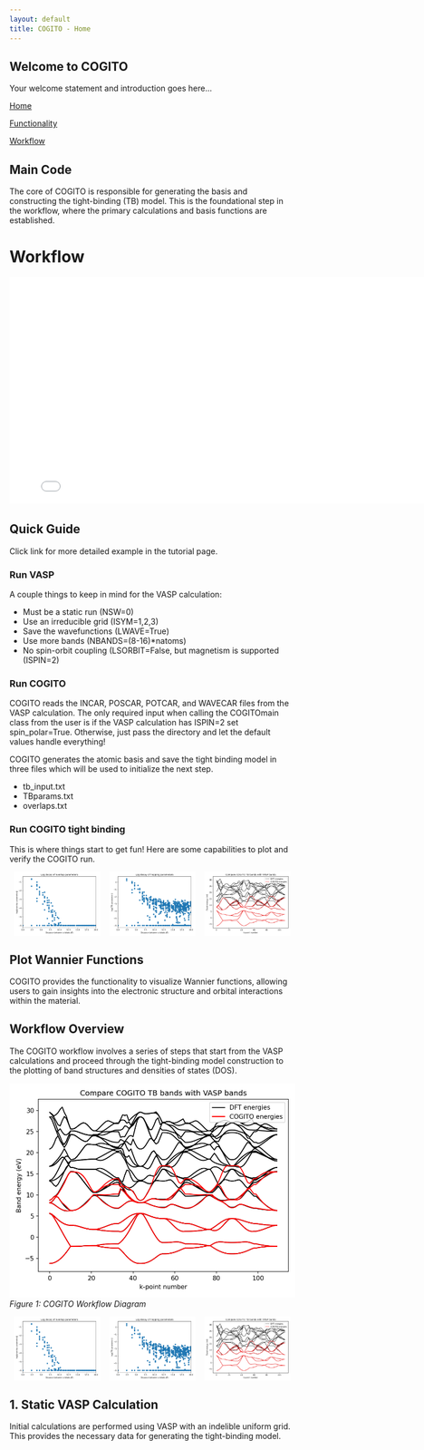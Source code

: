 ```yaml
---
layout: default
title: COGITO - Home
---
```


## Welcome to COGITO

Your welcome statement and introduction goes here...

[Home](./index.md)

[Functionality](./functionality.md)

[Workflow](./workflow.md)


## Main Code

The core of COGITO is responsible for generating the basis and constructing the tight-binding (TB) model. This is the foundational step in the workflow, where the primary calculations and basis functions are established.

# Workflow

<iframe src="./workflow_diagram.html" width="800" height="400" style="border:none;"></iframe>

## Quick Guide 

Click link for more detailed example in the tutorial page.

### Run VASP

A couple things to keep in mind for the VASP calculation:

* Must be a static run (NSW=0)
* Use an irreducible grid (ISYM=1,2,3)
* Save the wavefunctions (LWAVE=True)
* Use more bands (NBANDS=(8-16)*natoms)
* No spin-orbit coupling (LSORBIT=False, but magnetism is supported (ISPIN=2)

### Run COGITO

COGITO reads the INCAR, POSCAR, POTCAR, and WAVECAR files from the VASP calculation. The only required input when calling the COGITOmain class from the user is if the VASP calculation has ISPIN=2 set spin_polar=True. Otherwise, just pass the directory and let the default values handle everything!

COGITO generates the atomic basis and save the tight binding model in three files which will be used to initialize the next step.

* tb_input.txt
* TBparams.txt
* overlaps.txt

### Run COGITO tight binding

This is where things start to get fun!
Here are some capabilities to plot and verify the COGITO run.


<div style="display: flex; justify-content: space-around;">
    <img src="./overlaps_decay.png" alt="Image 1" width="30%">
    <img src="./tbparams_decay.png" alt="Image 2" width="30%">
    <img src="./compareDFT.png" alt="Image 3" width="30%">
</div>

## Plot Wannier Functions

COGITO provides the functionality to visualize Wannier functions, allowing users to gain insights into the electronic structure and orbital interactions within the material.


## Workflow Overview

The COGITO workflow involves a series of steps that start from the VASP calculations and proceed through the tight-binding model construction to the plotting of band structures and densities of states (DOS).

![COGITO Workflow](./compareDFT.png)
*Figure 1: COGITO Workflow Diagram*


<div style="display: flex; justify-content: space-around;">
    <img src="./overlaps_decay.png" alt="Image 1" width="30%">
    <img src="./tbparams_decay.png" alt="Image 2" width="30%">
    <img src="./compareDFT.png" alt="Image 3" width="30%">
</div>


## 1. Static VASP Calculation

Initial calculations are performed using VASP with an indelible uniform grid. This provides the necessary data for generating the tight-binding model.



